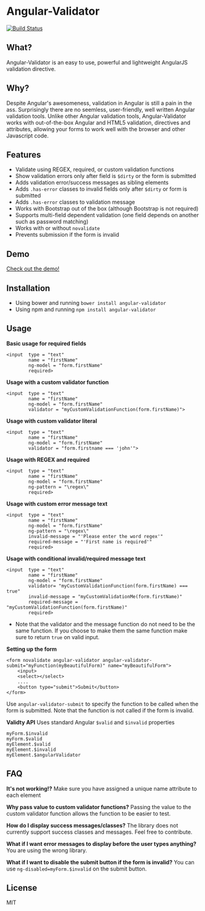 # Angular-Validator 
[![Build Status](https://travis-ci.org/turinggroup/angular-validator.png)](https://travis-ci.org/turinggroup/angular-validator)


## What?
Angular-Validator is an easy to use, powerful and lightweight AngularJS validation directive.


## Why?
Despite Angular's awesomeness, validation in Angular is still a pain in the ass. Surprisingly there are no seemless, user-friendly, well written Angular validation tools. Unlike other Angular validation tools, Angular-Validator works with out-of-the-box Angular and HTML5 validation, directives and attributes, allowing your forms to work well with the browser and other Javascript code. 


## Features
* Validate using REGEX, required, or custom validation functions
* Show validation errors only after field is `$dirty` or the form is submitted
* Adds validation error/success messages as sibling elements
* Adds `.has-error` classes to invalid fields only after `$dirty` or form is submitted
* Adds `.has-error` classes to validation message
* Works with Bootstrap out of the box (although Bootstrap is not required)
* Supports multi-field dependent validation (one field depends on another such as password matching)
* Works with or without `novalidate`
* Prevents submission if the form is invalid


## Demo
[Check out the demo!](http://plnkr.co/edit/WwIW5GtHokTiwpe689S3?p=preview)


## Installation
*  Using bower and running `bower install angular-validator`
*  Using npm and running `npm install angular-validator`


## Usage

**Basic usage for required fields**
```
<input  type = "text"
        name = "firstName"
        ng-model = "form.firstName"
        required>
```


**Usage with a custom validator function**
```
<input  type = "text"
        name = "firstName"
        ng-model = "form.firstName"
        validator = "myCustomValidationFunction(form.firstName)">
```


**Usage with custom validator literal**
```
<input  type = "text"
        name = "firstName"
        ng-model = "form.firstName"
        validator = "form.firstname === 'john'">
```


**Usage with REGEX and required**
```
<input  type = "text"
        name = "firstName"
        ng-model = "form.firstName"
        ng-pattern = "\regex\"
        required>
```

**Usage with custom error message text**
```
<input  type = "text"
        name = "firstName"
        ng-model = "form.firstName"
        ng-pattern = "\regex\"
        invalid-message = "'Please enter the word regex'"
        required-message = "'First name is required'"
        required>
```


**Usage with conditional invalid/required message text**
```
<input  type = "text"
        name = "firstName"
        ng-model = "form.firstName"
        validator= "myCustomValidationFunction(form.firstName) === true"
        invalid-message = "myCustomValidationMe(form.firstName)"
        required-message = "myCustomValidationFunction(form.firstName)"
        required>
```
* Note that the validator and the message function do not need to be the same function. If you choose to make them the same function make sure to return `true` on valid input.  




**Setting up the form**
```
<form novalidate angular-validator angular-validator-submit="myFunction(myBeautifulForm)" name="myBeautifulForm">
    <input>
    <select></select>
    ....
    <button type="submit">Submit</button>
</form>
```
Use `angular-validator-submit` to specify the function to be called when the form is submitted. Note that the function is not called if the form is invalid.



**Validty API**
Uses standard Angular `$valid` and `$invalid` properties
```
myForm.$invalid
myForm.$valid
myElement.$valid
myElement.$invalid
myElement.$angularValidator
```


## FAQ
**It's not working!?**
Make sure you have assigned a unique name attribute to each element

**Why pass value to custom validator functions?**
Passing the value to the custom validator function allows the function to be easier to test.


**How do I display success messages/classes?**
The library does not currently support success classes and messages. Feel free to contribute.


**What if I want error messages to display before the user types anything?**
You are using the wrong library.


**What if I want to disable the submit button if the form is invalid?**
You can use `ng-disabled=myForm.$invalid` on the submit button.




## License
MIT
